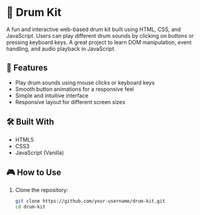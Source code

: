 # 🥁 Drum Kit

A fun and interactive web-based drum kit built using HTML, CSS, and JavaScript. Users can play different drum sounds by clicking on buttons or pressing keyboard keys. A great project to learn DOM manipulation, event handling, and audio playback in JavaScript.

## 🚀 Features

- Play drum sounds using mouse clicks or keyboard keys
- Smooth button animations for a responsive feel
- Simple and intuitive interface
- Responsive layout for different screen sizes

## 🛠️ Built With

- HTML5
- CSS3
- JavaScript (Vanilla)

## 🎮 How to Use

1. Clone the repository:
   ```bash
   git clone https://github.com/your-username/drum-kit.git
   cd drum-kit
